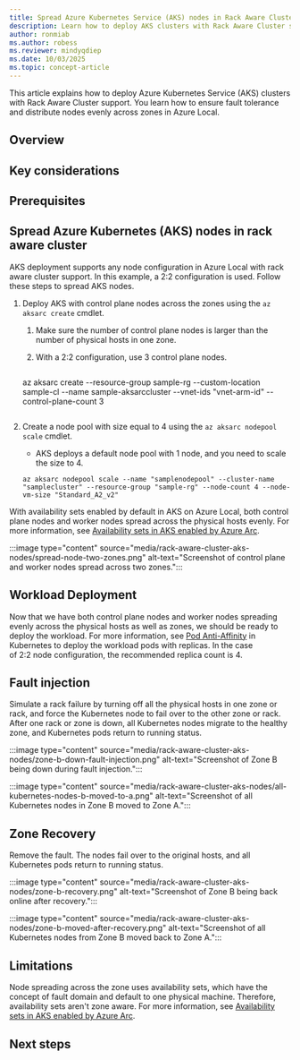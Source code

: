 ```yaml
---
title: Spread Azure Kubernetes Service (AKS) nodes in Rack Aware Cluster
description: Learn how to deploy AKS clusters with Rack Aware Cluster support to ensure fault tolerance and evenly distribute nodes across Azure Local zones.
author: ronmiab
ms.author: robess
ms.reviewer: mindyqdiep
ms.date: 10/03/2025
ms.topic: concept-article
---
```



This article explains how to deploy Azure Kubernetes Service (AKS) clusters with Rack Aware Cluster support. You learn how to ensure fault tolerance and distribute nodes evenly across zones in Azure Local.

## Overview

## Key considerations

## Prerequisites

## Spread Azure Kubernetes (AKS) nodes in rack aware cluster

AKS deployment supports any node configuration in Azure Local with rack aware cluster support. In this example, a 2:2 configuration is used. Follow these steps to spread AKS nodes.

1. Deploy AKS with control plane nodes across the zones using the `az aksarc create` cmdlet.
    1. Make sure the number of control plane nodes is larger than the number of physical hosts in one zone.
    1. With a 2:2 configuration, use 3 control plane nodes.

        ```azurecli
    az aksarc create --resource-group sample-rg --custom-location sample-cl --name sample-aksarccluster --vnet-ids "vnet-arm-id" --control-plane-count 3
    ```

2. Create a node pool with size equal to 4 using the `az aksarc nodepool scale` cmdlet.
    - AKS deploys a default node pool with 1 node, and you need to scale the size to 4.  

    ```azurecli
    az aksarc nodepool scale --name "samplenodepool" --cluster-name "samplecluster" --resource-group "sample-rg" --node-count 4 --node-vm-size "Standard_A2_v2" 
    ```

With availability sets enabled by default in AKS on Azure Local, both control plane nodes and worker nodes spread across the physical hosts evenly. For more information, see [Availability sets in AKS enabled by Azure Arc](/azure/aks/aksarc/availability-sets).

:::image type="content" source="media/rack-aware-cluster-aks-nodes/spread-node-two-zones.png" alt-text="Screenshot of control plane and worker nodes spread across two zones.":::

## Workload Deployment

Now that we have both control plane nodes and worker nodes spreading evenly across the physical hosts as well as zones, we should be ready to deploy the workload. For more information, see [Pod Anti-Affinity](https://kubernetes.io/docs/concepts/scheduling-eviction/assign-pod-node/#more-practical-use-cases) in Kubernetes to deploy the workload pods with replicas. In the case of 2:2 node configuration, the recommended replica count is 4.  

## Fault injection

Simulate a rack failure by turning off all the physical hosts in one zone or rack, and force the Kubernetes node to fail over to the other zone or rack. After one rack or zone is down, all Kubernetes nodes migrate to the healthy zone, and Kubernetes pods return to running status.

:::image type="content" source="media/rack-aware-cluster-aks-nodes/zone-b-down-fault-injection.png" alt-text="Screenshot of Zone B being down during fault injection.":::

:::image type="content" source="media/rack-aware-cluster-aks-nodes/all-kubernetes-nodes-b-moved-to-a.png" alt-text="Screenshot of all Kubernetes nodes in Zone B moved to Zone A.":::

## Zone Recovery

Remove the fault. The nodes fail over to the original hosts, and all Kubernetes pods return to running status.  

:::image type="content" source="media/rack-aware-cluster-aks-nodes/zone-b-recovery.png" alt-text="Screenshot of Zone B being back online after recovery.":::

:::image type="content" source="media/rack-aware-cluster-aks-nodes/zone-b-moved-after-recovery.png" alt-text="Screenshot of all Kubernetes nodes from Zone B moved back to Zone A.":::

## Limitations

Node spreading across the zone uses availability sets, which have the concept of fault domain and default to one physical machine. Therefore, availability sets aren't zone aware. For more information, see [Availability sets in AKS enabled by Azure Arc](/azure/aks/aksarc/availability-sets).

## Next steps
